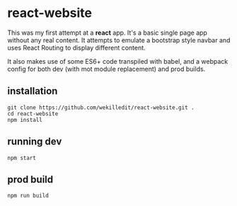 # react-website
This was my first attempt at a **react** app. It's a basic single page app without any real content. It attempts to emulate a bootstrap style navbar and uses React Routing to display different content.

It also makes use of some ES6+ code transpiled with babel, and a webpack config for both dev (with mot module replacement) and prod builds.

## installation
```git clone https://github.com/wekilledit/react-website.git .```  
```cd react-website```  
```npm install```

## running dev
```npm start```

## prod build
```npm run build```

